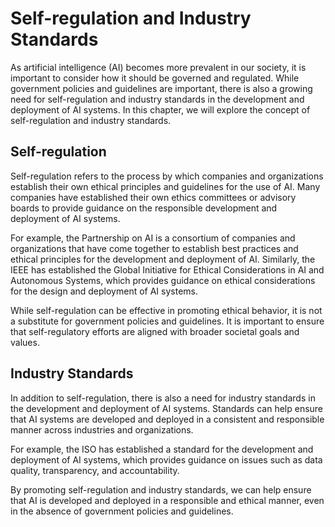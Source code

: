 Self-regulation and Industry Standards
============================================================================

As artificial intelligence (AI) becomes more prevalent in our society, it is important to consider how it should be governed and regulated. While government policies and guidelines are important, there is also a growing need for self-regulation and industry standards in the development and deployment of AI systems. In this chapter, we will explore the concept of self-regulation and industry standards.

Self-regulation
---------------

Self-regulation refers to the process by which companies and organizations establish their own ethical principles and guidelines for the use of AI. Many companies have established their own ethics committees or advisory boards to provide guidance on the responsible development and deployment of AI systems.

For example, the Partnership on AI is a consortium of companies and organizations that have come together to establish best practices and ethical principles for the development and deployment of AI. Similarly, the IEEE has established the Global Initiative for Ethical Considerations in AI and Autonomous Systems, which provides guidance on ethical considerations for the design and deployment of AI systems.

While self-regulation can be effective in promoting ethical behavior, it is not a substitute for government policies and guidelines. It is important to ensure that self-regulatory efforts are aligned with broader societal goals and values.

Industry Standards
------------------

In addition to self-regulation, there is also a need for industry standards in the development and deployment of AI systems. Standards can help ensure that AI systems are developed and deployed in a consistent and responsible manner across industries and organizations.

For example, the ISO has established a standard for the development and deployment of AI systems, which provides guidance on issues such as data quality, transparency, and accountability.

By promoting self-regulation and industry standards, we can help ensure that AI is developed and deployed in a responsible and ethical manner, even in the absence of government policies and guidelines.
